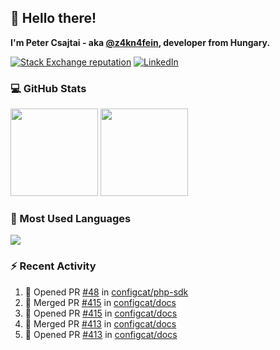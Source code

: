 ## 👋 Hello there!

**I'm Peter Csajtai - aka [@z4kn4fein](https://github.com/z4kn4fein), developer from Hungary.**

[![Stack Exchange reputation](https://img.shields.io/stackexchange/stackoverflow/r/8700582?color=orange&label=reputation&logo=stackoverflow&style=for-the-badge)](https://stackoverflow.com/users/8700582)
[![LinkedIn](https://img.shields.io/badge/linkedin-%230077B5.svg?style=for-the-badge&logo=linkedin&logoColor=white)](https://www.linkedin.com/in/csajtai-p%C3%A9ter-45395341/)

### 💻 GitHub Stats

<div>
  <img height="140px" src="https://github-readme-stats-pcsajtai.vercel.app/api?username=z4kn4fein&show_icons=true&hide_border=true&count_private=true&custom_title=Stats&theme=dracula&line_height=24&hide_title=true">
  <img height="140px" src="https://streak-stats.demolab.com?user=z4kn4fein&theme=dracula&hide_border=true">
  
</div>

### :toolbox: Most Used Languages

<img src="https://github-readme-stats-pcsajtai.vercel.app/api/top-langs/?username=z4kn4fein&theme=dracula&hide_border=true&layout=compact&langs_count=8&hide_title=true">

### :zap: Recent Activity

<!--START_SECTION:activity-->
1. 💪 Opened PR [#48](https://github.com/configcat/php-sdk/pull/48) in [configcat/php-sdk](https://github.com/configcat/php-sdk)
2. 🎉 Merged PR [#415](https://github.com/configcat/docs/pull/415) in [configcat/docs](https://github.com/configcat/docs)
3. 💪 Opened PR [#415](https://github.com/configcat/docs/pull/415) in [configcat/docs](https://github.com/configcat/docs)
4. 🎉 Merged PR [#413](https://github.com/configcat/docs/pull/413) in [configcat/docs](https://github.com/configcat/docs)
5. 💪 Opened PR [#413](https://github.com/configcat/docs/pull/413) in [configcat/docs](https://github.com/configcat/docs)
<!--END_SECTION:activity-->
